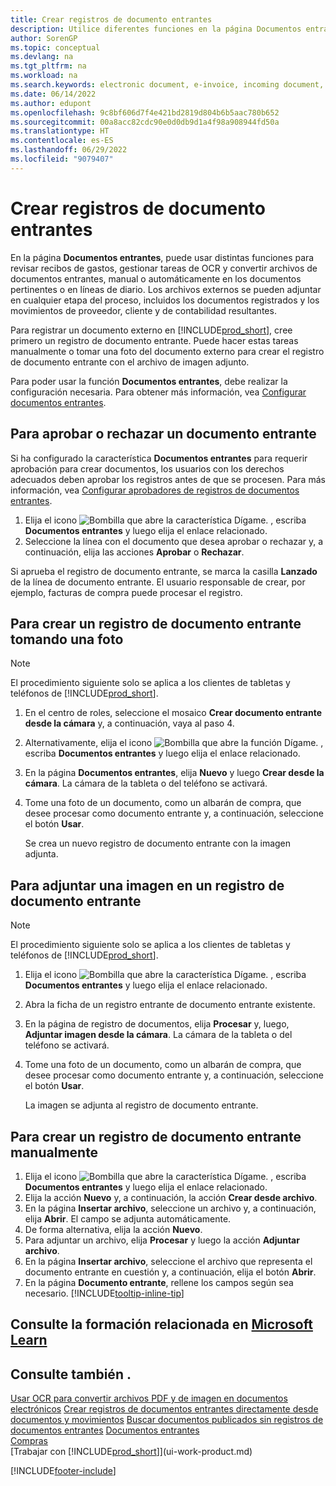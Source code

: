 ```yaml
---
title: Crear registros de documento entrantes
description: Utilice diferentes funciones en la página Documentos entrantes para revisar recibos de gastos, administrar tareas de OCR, convertir archivos de documentos entrantes y adjuntar archivos externos.
author: SorenGP
ms.topic: conceptual
ms.devlang: na
ms.tgt_pltfrm: na
ms.workload: na
ms.search.keywords: electronic document, e-invoice, incoming document, OCR, ecommerce, document exchange, import invoice
ms.date: 06/14/2022
ms.author: edupont
ms.openlocfilehash: 9c8bf606d7f4e421bd2819d804b6b5aac780b652
ms.sourcegitcommit: 00a8acc82cdc90e0d0db9d1a4f98a908944fd50a
ms.translationtype: HT
ms.contentlocale: es-ES
ms.lasthandoff: 06/29/2022
ms.locfileid: "9079407"
---
```

# <a name="create-incoming-document-records"></a>Crear registros de documento entrantes

En la página **Documentos entrantes**, puede usar distintas funciones para revisar recibos de gastos, gestionar tareas de OCR y convertir archivos de documentos entrantes, manual o automáticamente en los documentos pertinentes o en líneas de diario. Los archivos externos se pueden adjuntar en cualquier etapa del proceso, incluidos los documentos registrados y los movimientos de proveedor, cliente y de contabilidad resultantes.

Para registrar un documento externo en [!INCLUDE[prod_short](includes/prod_short.md)], cree primero un registro de documento entrante. Puede hacer estas tareas manualmente o tomar una foto del documento externo para crear el registro de documento entrante con el archivo de imagen adjunto.

Para poder usar la función **Documentos entrantes**, debe realizar la configuración necesaria. Para obtener más información, vea [Configurar documentos entrantes](across-how-setup-income-documents.md).

## <a name="to-approve-or-reject-an-incoming-document"></a>Para aprobar o rechazar un documento entrante

Si ha configurado la característica **Documentos entrantes** para requerir aprobación para crear documentos, los usuarios con los derechos adecuados deben aprobar los registros antes de que se procesen. Para más información, vea [Configurar aprobadores de registros de documentos entrantes](across-how-setup-income-documents.md#to-set-up-approvers-of-incoming-document-records).

1. Elija el icono ![Bombilla que abre la característica Dígame.](media/ui-search/search_small.png "Dígame qué desea hacer") , escriba **Documentos entrantes** y luego elija el enlace relacionado.
2. Seleccione la línea con el documento que desea aprobar o rechazar y, a continuación, elija las acciones **Aprobar** o **Rechazar**.

Si aprueba el registro de documento entrante, se marca la casilla **Lanzado** de la línea de documento entrante. El usuario responsable de crear, por ejemplo, facturas de compra puede procesar el registro.

## <a name="to-create-an-incoming-document-record-by-taking-a-photo"></a>Para crear un registro de documento entrante tomando una foto

> [!NOTE]  
> El procedimiento siguiente solo se aplica a los clientes de tabletas y teléfonos de [!INCLUDE[prod_short](includes/prod_short.md)].

1. En el centro de roles, seleccione el mosaico **Crear documento entrante desde la cámara** y, a continuación, vaya al paso 4.
2. Alternativamente, elija el icono ![Bombilla que abre la función Dígame.](media/ui-search/search_small.png "Dígame qué desea hacer") , escriba **Documentos entrantes** y luego elija el enlace relacionado.
3. En la página **Documentos entrantes**, elija **Nuevo** y luego **Crear desde la cámara**. La cámara de la tableta o del teléfono se activará.
4. Tome una foto de un documento, como un albarán de compra, que desee procesar como documento entrante y, a continuación, seleccione el botón **Usar**.

    Se crea un nuevo registro de documento entrante con la imagen adjunta.

## <a name="to-attach-an-image-to-an-incoming-document-record-by-taking-a-photo"></a>Para adjuntar una imagen en un registro de documento entrante

> [!NOTE]  
> El procedimiento siguiente solo se aplica a los clientes de tabletas y teléfonos de [!INCLUDE[prod_short](includes/prod_short.md)].

1. Elija el icono ![Bombilla que abre la característica Dígame.](media/ui-search/search_small.png "Dígame qué desea hacer") , escriba **Documentos entrantes** y luego elija el enlace relacionado.
2. Abra la ficha de un registro entrante de documento entrante existente.
3. En la página de registro de documentos, elija **Procesar** y, luego, **Adjuntar imagen desde la cámara**. La cámara de la tableta o del teléfono se activará.
4. Tome una foto de un documento, como un albarán de compra, que desee procesar como documento entrante y, a continuación, seleccione el botón **Usar**.

    La imagen se adjunta al registro de documento entrante.

## <a name="to-create-an-incoming-document-record-manually"></a>Para crear un registro de documento entrante manualmente

1. Elija el icono ![Bombilla que abre la característica Dígame.](media/ui-search/search_small.png "Dígame qué desea hacer") , escriba **Documentos entrantes** y luego elija el enlace relacionado.
2. Elija la acción **Nuevo** y, a continuación, la acción **Crear desde archivo**.  
3. En la página **Insertar archivo**, seleccione un archivo y, a continuación, elija **Abrir**. El campo se adjunta automáticamente.
4. De forma alternativa, elija la acción **Nuevo**.
5. Para adjuntar un archivo, elija **Procesar** y luego la acción **Adjuntar archivo**.
6. En la página **Insertar archivo**, seleccione el archivo que representa el documento entrante en cuestión y, a continuación, elija el botón **Abrir**.
7. En la página **Documento entrante**, rellene los campos según sea necesario. [!INCLUDE[tooltip-inline-tip](includes/tooltip-inline-tip_md.md)]

## <a name="see-related-training-at-microsoft-learn"></a>Consulte la formación relacionada en [Microsoft Learn](/learn/modules/incoming-documents-dynamics-365-business-central/)

## <a name="see-also"></a>Consulte también .

[Usar OCR para convertir archivos PDF y de imagen en documentos electrónicos](across-how-use-ocr-pdf-images-files.md)
[Crear registros de documentos entrantes directamente desde documentos y movimientos](across-how-connect-disconnect-income-document-records.md)
[Buscar documentos publicados sin registros de documentos entrantes](across-how-find-posted-documents-without-income-document-records.md)
[Documentos entrantes](across-income-documents.md)  
[Compras](purchasing-manage-purchasing.md)  
[Trabajar con [!INCLUDE[prod_short](includes/prod_short.md)]](ui-work-product.md)


[!INCLUDE[footer-include](includes/footer-banner.md)]